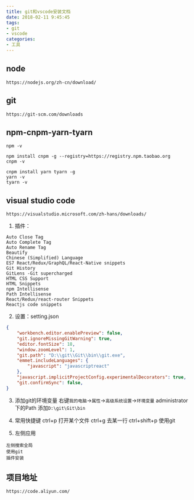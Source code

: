 ```yaml
---
title: git和vscode安装文档
date: 2018-02-11 9:45:45
tags: 
- git
- vscode
categories:
- 工具
---
```


## node
`https://nodejs.org/zh-cn/download/`

## git
`https://git-scm.com/downloads`

<!-- more -->
## npm-cnpm-yarn-tyarn
```
npm -v

npm install cnpm -g --registry=https://registry.npm.taobao.org
cnpm -v

cnpm install yarn tyarn -g
yarn -v
tyarn -v
```

## visual studio code
`https://visualstudio.microsoft.com/zh-hans/downloads/`

1. 插件：
```
Auto Close Tag
Auto Complete Tag
Auto Rename Tag
Beautify
Chinese (Simplified) Language
ES7 React/Redux/GraphQL/React-Native snippets
Git History
GitLens -Git supercharged
HTML CSS Support
HTML Snippets
npm Intellisense
Path Intellisense
React/Redux/react-router Snippets
Reactjs code snippets
```

2. 设置：setting.json
```json
{
    "workbench.editor.enablePreview": false,
    "git.ignoreMissingGitWarning": true,
    "editor.fontSize": 18,
    "window.zoomLevel": 1,
    "git.path": "D:\\git\\Git\\bin\\git.exe",
    "emmet.includeLanguages": {
        "javascript": "javascriptreact"
    },
    "javascript.implicitProjectConfig.experimentalDecorators": true,
    "git.confirmSync": false,
}
```

3. 添加git的环境变量
右键`我的电脑`->`属性`->`高级系统设置`->`环境变量`
administrator下的Path
添加`D:\git\Git\bin`

4. 常用快捷键
ctrl+p 打开某个文件
ctrl+g 去某一行
ctrl+shift+p 使用git

5. 左侧应用
```
左侧搜索全局
使用git
插件安装
```

## 项目地址
`https://code.aliyun.com/`





